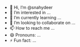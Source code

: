 - 👋 Hi, I’m @snahydeer
- 👀 I’m interested in ...
- 🌱 I’m currently learning ...
- 💞️ I’m looking to collaborate on ...
- 📫 How to reach me ...
- 😄 Pronouns: ...
- ⚡ Fun fact: ...

<!---
snahydeer/snahydeer is a ✨ special ✨ repository because its `README.md` (this file) appears on your GitHub profile.
You can click the Preview link to take a look at your changes.
--->
